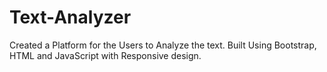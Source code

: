 # Text-Analyzer
Created a Platform for the Users to Analyze the text. Built Using Bootstrap, HTML and JavaScript with Responsive design.
